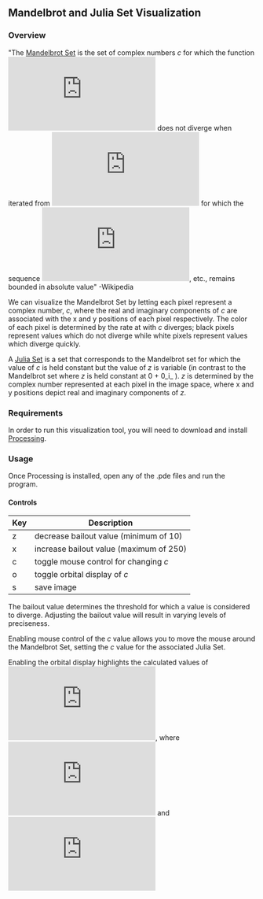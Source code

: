## Mandelbrot and Julia Set Visualization

### Overview
"The [Mandelbrot Set](https://en.wikipedia.org/wiki/Mandelbrot_set) is the set of complex numbers _c_ for which the function ![f_c(z) = z^2 + c](https://latex.codecogs.com/svg.latex?f_c%28z%29%20%3D%20z%5E2%20&plus;%20c) does not diverge when iterated from ![z = 0](https://latex.codecogs.com/svg.latex?z%20%3D%200) for which the sequence ![f_c(0)](https://latex.codecogs.com/svg.latex?f_c%280%29%2C%20f_c%28f_c%280%29%29), etc., remains bounded in absolute value" -Wikipedia

We can visualize the Mandelbrot Set by letting each pixel represent a complex number, _c_, where the real and imaginary components of _c_ are associated with the x and y positions of each pixel respectively. The color of each pixel is determined by the rate at with _c_ diverges; black pixels represent values which do not diverge while white pixels represent values which diverge quickly.

A [Julia Set](https://en.wikipedia.org/wiki/Julia_set) is a set that corresponds to the Mandelbrot set for which the value of _c_ is held constant but the value of _z_ is variable (in contrast to the Mandelbrot set where _z_ is held constant at 0  + 0_i_ ). _z_ is determined by the complex number represented at each pixel in the image space, where x and y positions depict real and imaginary components of _z_.

### Requirements

In order to run this visualization tool, you will need to download and install [Processing](https://processing.org/download/). 

### Usage

Once Processing is installed, open any of the .pde files and run the program.

#### Controls

| Key | Description                             |
|-----|-----------------------------------------|
| z   | decrease bailout value (minimum of 10)  |
| x   | increase bailout value (maximum of 250) |
| c   | toggle mouse control for changing _c_   |
| o   | toggle orbital display of _c_           |
| s   | save image                              |

The bailout value determines the threshold for which a value is considered to diverge. Adjusting the bailout value will result in varying levels of preciseness.

Enabling mouse control of the _c_ value allows you to move the mouse around the Mandelbrot Set, setting the _c_ value for the associated Julia Set.

Enabling the orbital display highlights the calculated values of ![f_c(z) = z^2 + c](https://latex.codecogs.com/svg.latex?f_c%28z%29%20%3D%20z%5E2%20&plus;%20c), where ![z_0 = c_{(x, y)}](https://latex.codecogs.com/gif.latex?z_0%20%3D%20c_%7B%28x%2C%20y%29%7D) and ![z_i = f_c(z_{i-1})](https://latex.codecogs.com/gif.latex?z_i%20%3D%20f_c%28z_%7Bi-1%7D%29)


